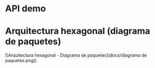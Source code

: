 # API demo

# Arquitectura hexagonal (diagrama de paquetes)
![Arquitectura hexagonal - Diagrama de paquetes](docs/diagrama de paquetes.png))
